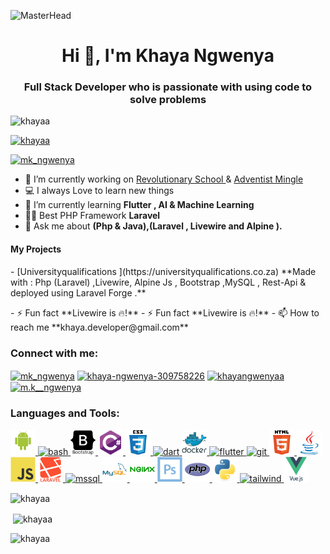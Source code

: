 

![MasterHead](https://miro.medium.com/max/1400/1*zlmwtg3fog11YXcU_rvfWA.gif)
<h1 align="center">Hi 👋, I'm Khaya Ngwenya</h1>
<h3 align="center">Full Stack Developer  who is passionate with using code to solve problems</h3>

<p align="left"> <img src="https://komarev.com/ghpvc/?username=khayaa&label=Profile%20views&color=0e75b6&style=flat" alt="khayaa" /> </p>

<p align="left"> <a href="https://github.com/ryo-ma/github-profile-trophy"><img src="https://github-profile-trophy.vercel.app/?username=khayaa" alt="khayaa" /></a> </p>

<p align="left"> <a href="https://twitter.com/mntimande_mk" target="blank"><img src="https://img.shields.io/twitter/follow/mk_ngwenya?logo=twitter&style=for-the-badge" alt="mk_ngwenya" /></a> </p>


- 🔭 I’m currently working on [Revolutionary School ](https://revolutionary.co.za/) & [Adventist Mingle](https://adventistmingle.co.za)
- 💻 I always Love to learn new things
- 🌱 I’m currently learning **Flutter , AI & Machine Learning**
- 👨‍💻 Best PHP Framework  **Laravel**
- 💬 Ask me about **(Php & Java),(Laravel , Livewire and Alpine ).**
<h4 align="left">My Projects</h4>
<p align="left">
  - [Universityqualifications ](https://universityqualifications.co.za)
**Made with : Php (Laravel) ,Livewire, Alpine Js , Bootstrap ,MySQL , Rest-Api  & deployed using Laravel Forge .**
  </p>
<p align="left"></p>
- ⚡ Fun fact **Livewire is 🔥!**
- ⚡ Fun fact **Livewire is 🔥!**
- 📫 How to reach me **khaya.developer@gmail.com**

<h3 align="left">Connect with me:</h3>
<p align="left">
<a href="https://twitter.com/mk_ngwenya" target="blank"><img align="center" src="https://raw.githubusercontent.com/rahuldkjain/github-profile-readme-generator/master/src/images/icons/Social/twitter.svg" alt="mk_ngwenya" height="30" width="40" /></a>
<a href="https://linkedin.com/in/khaya-ngwenya-309758226" target="blank"><img align="center" src="https://raw.githubusercontent.com/rahuldkjain/github-profile-readme-generator/master/src/images/icons/Social/linked-in-alt.svg" alt="khaya-ngwenya-309758226" height="30" width="40" /></a>
<a href="https://fb.com/khayangwenyaa" target="blank"><img align="center" src="https://raw.githubusercontent.com/rahuldkjain/github-profile-readme-generator/master/src/images/icons/Social/facebook.svg" alt="khayangwenyaa" height="30" width="40" /></a>
<a href="https://instagram.com/m.k__ngwenya" target="blank"><img align="center" src="https://raw.githubusercontent.com/rahuldkjain/github-profile-readme-generator/master/src/images/icons/Social/instagram.svg" alt="m.k__ngwenya" height="30" width="40" /></a>
</p>

<h3 align="left">Languages and Tools:</h3>
<p align="left"> <a href="https://developer.android.com" target="_blank" rel="noreferrer"> <img src="https://raw.githubusercontent.com/devicons/devicon/master/icons/android/android-original-wordmark.svg" alt="android" width="40" height="40"/> </a> <a href="https://www.gnu.org/software/bash/" target="_blank" rel="noreferrer"> <img src="https://www.vectorlogo.zone/logos/gnu_bash/gnu_bash-icon.svg" alt="bash" width="40" height="40"/> </a> <a href="https://getbootstrap.com" target="_blank" rel="noreferrer"> <img src="https://raw.githubusercontent.com/devicons/devicon/master/icons/bootstrap/bootstrap-plain-wordmark.svg" alt="bootstrap" width="40" height="40"/> </a> <a href="https://www.w3schools.com/cs/" target="_blank" rel="noreferrer"> <img src="https://raw.githubusercontent.com/devicons/devicon/master/icons/csharp/csharp-original.svg" alt="csharp" width="40" height="40"/> </a> <a href="https://www.w3schools.com/css/" target="_blank" rel="noreferrer"> <img src="https://raw.githubusercontent.com/devicons/devicon/master/icons/css3/css3-original-wordmark.svg" alt="css3" width="40" height="40"/> </a> <a href="https://dart.dev" target="_blank" rel="noreferrer"> <img src="https://www.vectorlogo.zone/logos/dartlang/dartlang-icon.svg" alt="dart" width="40" height="40"/> </a> <a href="https://www.docker.com/" target="_blank" rel="noreferrer"> <img src="https://raw.githubusercontent.com/devicons/devicon/master/icons/docker/docker-original-wordmark.svg" alt="docker" width="40" height="40"/> </a> <a href="https://flutter.dev" target="_blank" rel="noreferrer"> <img src="https://www.vectorlogo.zone/logos/flutterio/flutterio-icon.svg" alt="flutter" width="40" height="40"/> </a> <a href="https://git-scm.com/" target="_blank" rel="noreferrer"> <img src="https://www.vectorlogo.zone/logos/git-scm/git-scm-icon.svg" alt="git" width="40" height="40"/> </a> <a href="https://www.w3.org/html/" target="_blank" rel="noreferrer"> <img src="https://raw.githubusercontent.com/devicons/devicon/master/icons/html5/html5-original-wordmark.svg" alt="html5" width="40" height="40"/> </a> <a href="https://www.java.com" target="_blank" rel="noreferrer"> <img src="https://raw.githubusercontent.com/devicons/devicon/master/icons/java/java-original.svg" alt="java" width="40" height="40"/> </a> <a href="https://developer.mozilla.org/en-US/docs/Web/JavaScript" target="_blank" rel="noreferrer"> <img src="https://raw.githubusercontent.com/devicons/devicon/master/icons/javascript/javascript-original.svg" alt="javascript" width="40" height="40"/> </a> <a href="https://laravel.com/" target="_blank" rel="noreferrer"> <img src="https://raw.githubusercontent.com/devicons/devicon/master/icons/laravel/laravel-plain-wordmark.svg" alt="laravel" width="40" height="40"/> </a> <a href="https://www.microsoft.com/en-us/sql-server" target="_blank" rel="noreferrer"> <img src="https://www.svgrepo.com/show/303229/microsoft-sql-server-logo.svg" alt="mssql" width="40" height="40"/> </a> <a href="https://www.mysql.com/" target="_blank" rel="noreferrer"> <img src="https://raw.githubusercontent.com/devicons/devicon/master/icons/mysql/mysql-original-wordmark.svg" alt="mysql" width="40" height="40"/> </a> <a href="https://www.nginx.com" target="_blank" rel="noreferrer"> <img src="https://raw.githubusercontent.com/devicons/devicon/master/icons/nginx/nginx-original.svg" alt="nginx" width="40" height="40"/> </a> <a href="https://www.photoshop.com/en" target="_blank" rel="noreferrer"> <img src="https://raw.githubusercontent.com/devicons/devicon/master/icons/photoshop/photoshop-line.svg" alt="photoshop" width="40" height="40"/> </a> <a href="https://www.php.net" target="_blank" rel="noreferrer"> <img src="https://raw.githubusercontent.com/devicons/devicon/master/icons/php/php-original.svg" alt="php" width="40" height="40"/> </a> <a href="https://www.python.org" target="_blank" rel="noreferrer"> <img src="https://raw.githubusercontent.com/devicons/devicon/master/icons/python/python-original.svg" alt="python" width="40" height="40"/> </a> <a href="https://tailwindcss.com/" target="_blank" rel="noreferrer"> <img src="https://www.vectorlogo.zone/logos/tailwindcss/tailwindcss-icon.svg" alt="tailwind" width="40" height="40"/> </a> <a href="https://vuejs.org/" target="_blank" rel="noreferrer"> <img src="https://raw.githubusercontent.com/devicons/devicon/master/icons/vuejs/vuejs-original-wordmark.svg" alt="vuejs" width="40" height="40"/> </a> </p>
<p><img align="center" src="https://github-readme-streak-stats.herokuapp.com/?user=khayaa&" alt="khayaa" /></p>
<p>&nbsp;<img align="center" src="https://github-readme-stats.vercel.app/api?username=khayaa&show_icons=true&locale=en" alt="khayaa" /></p>
<p><img align="left" src="https://github-readme-stats.vercel.app/api/top-langs?username=khayaa&show_icons=true&locale=en&layout=compact" alt="khayaa" /></p>

